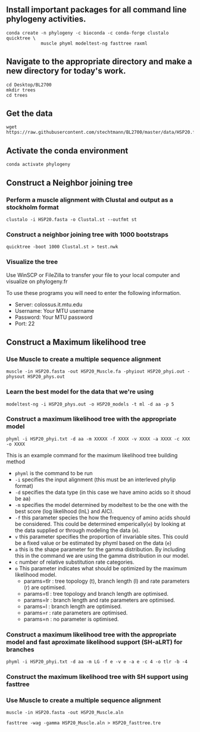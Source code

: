 ## Install important packages for all command line phylogeny activities.
```{BASH}
conda create -n phylogeny -c bioconda -c conda-forge clustalo quicktree \
             muscle phyml modeltest-ng fasttree raxml
```

## Navigate to the appropriate directory and make a new directory for today's work.
```{BASH}
cd Desktop/BL2700
mkdir trees
cd trees
```

## Get the data
```{BASH}
wget https://raw.githubusercontent.com/stechtmann/BL2700/master/data/HSP20.fasta
```

## Activate the conda environment
```{BASH}
conda activate phylogeny
```

## Construct a Neighbor joining tree
### Perform a muscle alignment with Clustal and output as a stockholm format
```{BASH}
clustalo -i HSP20.fasta -o Clustal.st --outfmt st
```

### Construct a neighbor joining tree with 1000 bootstraps
```{BASH}
quicktree -boot 1000 Clustal.st > test.nwk
```

### Visualize the tree
Use WinSCP or FileZilla to transfer your file to your local computer and visualize on phylogeny.fr

To use these programs you will need to enter the following information.
  - Server: colossus.it.mtu.edu
  - Username: Your MTU username
  - Password: Your MTU password
  - Port: 22

## Construct a Maximum likelihood tree

### Use Muscle to create a multiple sequence alignment
```{BASH}
muscle -in HSP20.fasta -out HSP20_Muscle.fa -phyiout HSP20_phyi.out -physout HSP20_phys.out
```
### Learn the best model for the data that we're using
```{BASH}
modeltest-ng -i HSP20_phys.out -o HSP20_models -t ml -d aa -p 5
```
### Construct a maximum likelihood tree with the appropriate model
```{BASH}
phyml -i HSP20_phyi.txt -d aa -m XXXXX -f XXXX -v XXXX -a XXXX -c XXX -o XXXX 
```
This is an example command for the maximum likelihood tree building method
- `phyml` is the command to be run
- `-i` specifies the input alignment (this must be an interleved phylip format)
- `-d` specifies the data type (in this case we have amino acids so it shoud be aa)
- `-m` specifies the model determined by modeltest to be the one with the best score (log likelihood (lnL) and AIC).
- `-f` this parameter species the how the frequency of amino acids should be considered.  This could be determined emperically(`e`) by looking at the data supplied or through modeling the data (`m`).
- `v` this parameter specifies the proportion of invariable sites. This could be a fixed value or be estimated by phyml based on the data (`e`)
- `a` this is the shape parameter for the gamma distribution.  By including this in the command we are using the gamma distribution in our model.
- `c` number of relative substitution rate categories.
- `o` This parameter indicates what should be optimized by the maximum likelihood model.
  - params=tlr : tree topology (t), branch length (l) and rate parameters (r) are optimised.
  - params=tl  : tree topology and branch length are optimised.
  - params=lr  : branch length and rate parameters are optimised.
  - params=l   : branch length are optimised.
  - params=r   : rate parameters are optimised.
  - params=n   : no parameter is optimised.


### Construct a maximum likelihood tree with the appropriate model and fast aproximate likelihood support (SH-aLRT) for branches
```{BASH}
phyml -i HSP20_phyi.txt -d aa -m LG -f e -v e -a e -c 4 -o tlr -b -4
```
### Construct the maximum likelihood tree with SH support using fasttree

### Use Muscle to create a multiple sequence alignment
```{BASH}
muscle -in HSP20.fasta -out HSP20_Muscle.aln 
```
```{BASH}
fasttree -wag -gamma HSP20_Muscle.aln > HSP20_fasttree.tre
